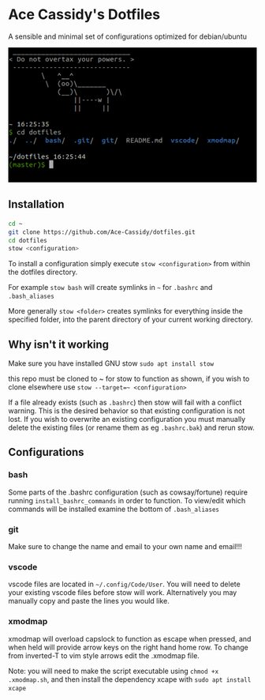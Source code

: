# Ace Cassidy's Dotfiles

A sensible and minimal set of configurations optimized for debian/ubuntu

![screenshot](screenshot.png)

## Installation

```bash
cd ~
git clone https://github.com/Ace-Cassidy/dotfiles.git
cd dotfiles
stow <configuration>
```

To install a configuration simply execute ```stow <configuration>``` from within the dotfiles directory.

For example ```stow bash``` will create symlinks in ```~``` for ```.bashrc``` and ```.bash_aliases```

More generally ```stow <folder>``` creates symlinks for everything inside the specified folder, into the parent directory of your current working directory.

## Why isn't it working

Make sure you have installed GNU stow ```sudo apt install stow```

this repo must be cloned to ~ for stow to function as shown, if you wish to clone elsewhere use ```stow --target=~ <configuration>```

If a file already exists (such as ```.bashrc```) then stow will fail with a conflict warning. This is the desired behavior so that existing configuration is not lost. If you wish to overwrite an existing configuration you must manually delete the existing files (or rename them as eg ```.bashrc.bak```) and rerun stow.

## Configurations

### bash

Some parts of the .bashrc configuration (such as cowsay/fortune) require running ```install_bashrc_commands``` in order to function. To view/edit which commands will be installed examine the bottom of ```.bash_aliases```

### git

Make sure to change the name and email to your own name and email!!!

### vscode

vscode files are located in ```~/.config/Code/User```. You will need to delete your existing vscode files before stow will work. Alternatively you may manually copy and paste the lines you would like.

### xmodmap

xmodmap will overload capslock to function as escape when pressed, and when held will provide arrow keys on the right hand home row. To change from inverted-T to vim style arrows edit the .xmodmap file.

Note: you will need to make the script executable using ```chmod +x .xmodmap.sh```, and then install the dependency xcape with ```sudo apt install xcape```
